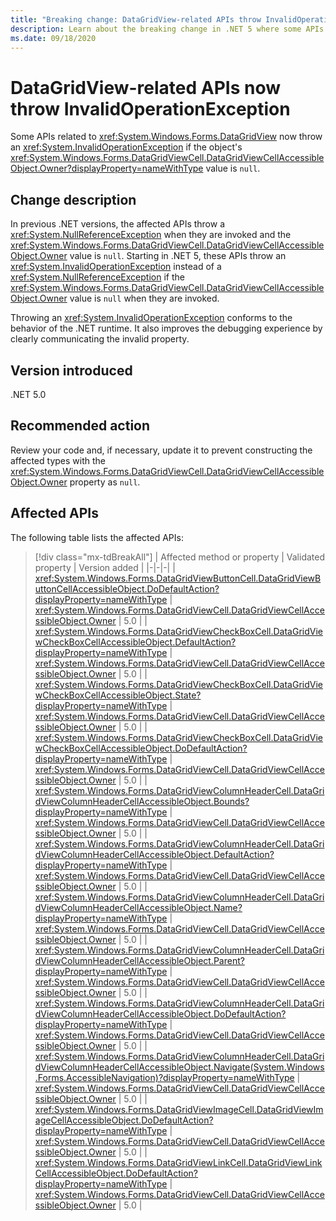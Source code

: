 ```yaml
---
title: "Breaking change: DataGridView-related APIs throw InvalidOperationException"
description: Learn about the breaking change in .NET 5 where some APIs related to DataGridView throw an exception if the object's DataGridViewCellAccessibleObject.Owner value is null.
ms.date: 09/18/2020
---
```

# DataGridView-related APIs now throw InvalidOperationException

Some APIs related to <xref:System.Windows.Forms.DataGridView> now throw an <xref:System.InvalidOperationException> if the object's <xref:System.Windows.Forms.DataGridViewCell.DataGridViewCellAccessibleObject.Owner?displayProperty=nameWithType> value is `null`.

## Change description

In previous .NET versions, the affected APIs throw a <xref:System.NullReferenceException> when they are invoked and the <xref:System.Windows.Forms.DataGridViewCell.DataGridViewCellAccessibleObject.Owner> value is `null`. Starting in .NET 5, these APIs throw an <xref:System.InvalidOperationException> instead of a <xref:System.NullReferenceException> if the <xref:System.Windows.Forms.DataGridViewCell.DataGridViewCellAccessibleObject.Owner> value is `null` when they are invoked.

Throwing an <xref:System.InvalidOperationException> conforms to the behavior of the .NET runtime. It also improves the debugging experience by clearly communicating the invalid property.

## Version introduced

.NET 5.0

## Recommended action

Review your code and, if necessary, update it to prevent constructing the affected types with the <xref:System.Windows.Forms.DataGridViewCell.DataGridViewCellAccessibleObject.Owner> property as `null`.

## Affected APIs

The following table lists the affected APIs:

> [!div class="mx-tdBreakAll"]
> | Affected method or property | Validated property | Version added |
> |-|-|-|
> | <xref:System.Windows.Forms.DataGridViewButtonCell.DataGridViewButtonCellAccessibleObject.DoDefaultAction?displayProperty=nameWithType> | <xref:System.Windows.Forms.DataGridViewCell.DataGridViewCellAccessibleObject.Owner> | 5.0 |
> | <xref:System.Windows.Forms.DataGridViewCheckBoxCell.DataGridViewCheckBoxCellAccessibleObject.DefaultAction?displayProperty=nameWithType> | <xref:System.Windows.Forms.DataGridViewCell.DataGridViewCellAccessibleObject.Owner> | 5.0 |
> | <xref:System.Windows.Forms.DataGridViewCheckBoxCell.DataGridViewCheckBoxCellAccessibleObject.State?displayProperty=nameWithType> | <xref:System.Windows.Forms.DataGridViewCell.DataGridViewCellAccessibleObject.Owner> | 5.0 |
> | <xref:System.Windows.Forms.DataGridViewCheckBoxCell.DataGridViewCheckBoxCellAccessibleObject.DoDefaultAction?displayProperty=nameWithType> | <xref:System.Windows.Forms.DataGridViewCell.DataGridViewCellAccessibleObject.Owner> | 5.0 |
> | <xref:System.Windows.Forms.DataGridViewColumnHeaderCell.DataGridViewColumnHeaderCellAccessibleObject.Bounds?displayProperty=nameWithType> | <xref:System.Windows.Forms.DataGridViewCell.DataGridViewCellAccessibleObject.Owner> | 5.0 |
> | <xref:System.Windows.Forms.DataGridViewColumnHeaderCell.DataGridViewColumnHeaderCellAccessibleObject.DefaultAction?displayProperty=nameWithType> | <xref:System.Windows.Forms.DataGridViewCell.DataGridViewCellAccessibleObject.Owner> | 5.0 |
> | <xref:System.Windows.Forms.DataGridViewColumnHeaderCell.DataGridViewColumnHeaderCellAccessibleObject.Name?displayProperty=nameWithType> | <xref:System.Windows.Forms.DataGridViewCell.DataGridViewCellAccessibleObject.Owner> | 5.0 |
> | <xref:System.Windows.Forms.DataGridViewColumnHeaderCell.DataGridViewColumnHeaderCellAccessibleObject.Parent?displayProperty=nameWithType> | <xref:System.Windows.Forms.DataGridViewCell.DataGridViewCellAccessibleObject.Owner> | 5.0 |
> | <xref:System.Windows.Forms.DataGridViewColumnHeaderCell.DataGridViewColumnHeaderCellAccessibleObject.DoDefaultAction?displayProperty=nameWithType> | <xref:System.Windows.Forms.DataGridViewCell.DataGridViewCellAccessibleObject.Owner> | 5.0 |
> | <xref:System.Windows.Forms.DataGridViewColumnHeaderCell.DataGridViewColumnHeaderCellAccessibleObject.Navigate(System.Windows.Forms.AccessibleNavigation)?displayProperty=nameWithType> | <xref:System.Windows.Forms.DataGridViewCell.DataGridViewCellAccessibleObject.Owner> | 5.0 |
> | <xref:System.Windows.Forms.DataGridViewImageCell.DataGridViewImageCellAccessibleObject.DoDefaultAction?displayProperty=nameWithType> | <xref:System.Windows.Forms.DataGridViewCell.DataGridViewCellAccessibleObject.Owner> | 5.0 |
> | <xref:System.Windows.Forms.DataGridViewLinkCell.DataGridViewLinkCellAccessibleObject.DoDefaultAction?displayProperty=nameWithType> | <xref:System.Windows.Forms.DataGridViewCell.DataGridViewCellAccessibleObject.Owner> | 5.0 |

<!--

### Affected APIs

- `M:System.Windows.Forms.DataGridViewButtonCell.DataGridViewButtonCellAccessibleObject.DoDefaultAction`
- `P:System.Windows.Forms.DataGridViewCheckBoxCell.DataGridViewCheckBoxCellAccessibleObject.DefaultAction`
- `P:System.Windows.Forms.DataGridViewCheckBoxCell.DataGridViewCheckBoxCellAccessibleObject.State`
- `M:System.Windows.Forms.DataGridViewCheckBoxCell.DataGridViewCheckBoxCellAccessibleObject.DoDefaultAction`
- `P:System.Windows.Forms.DataGridViewColumnHeaderCell.DataGridViewColumnHeaderCellAccessibleObject.Bounds`
- `P:System.Windows.Forms.DataGridViewColumnHeaderCell.DataGridViewColumnHeaderCellAccessibleObject.DefaultAction`
- `P:System.Windows.Forms.DataGridViewColumnHeaderCell.DataGridViewColumnHeaderCellAccessibleObject.Name`
- `P:System.Windows.Forms.DataGridViewColumnHeaderCell.DataGridViewColumnHeaderCellAccessibleObject.Parent`
- `M:System.Windows.Forms.DataGridViewColumnHeaderCell.DataGridViewColumnHeaderCellAccessibleObject.DoDefaultAction`
- `M:System.Windows.Forms.DataGridViewColumnHeaderCell.DataGridViewColumnHeaderCellAccessibleObject.Navigate(System.Windows.Forms.AccessibleNavigation)`
- `M:System.Windows.Forms.DataGridViewImageCell.DataGridViewImageCellAccessibleObject.DoDefaultAction`
- `M:System.Windows.Forms.DataGridViewLinkCell.DataGridViewLinkCellAccessibleObject.DoDefaultAction`

### Category

Windows Forms

-->
